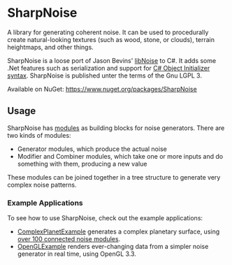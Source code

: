 # SharpNoise

A library for generating coherent noise. It can be used to procedurally create natural-looking textures (such as wood, stone, or clouds), terrain heightmaps, and other things.

SharpNoise is a loose port of Jason Bevins' [libNoise](http://libnoise.sourceforge.net/) to C#. It adds some .Net features such as serialization and support for [C# Object Initializer syntax](http://msdn.microsoft.com/en-us/library/bb384062.aspx). SharpNoise is published unter the terms of the Gnu LGPL 3.

Available on NuGet: https://www.nuget.org/packages/SharpNoise

## Usage

SharpNoise has [modules](https://github.com/rthome/SharpNoise/tree/master/SharpNoise/Modules) as building blocks for noise generators. There are two kinds of modules:

* Generator modules, which produce the actual noise
* Modifier and Combiner modules, which take one or more inputs and do something with them, producing a new value

These modules can be joined together in a tree structure to generate very complex noise patterns.

### Example Applications

To see how to use SharpNoise, check out the example applications:

* [ComplexPlanetExample](https://github.com/rthome/SharpNoise/tree/master/ComplexPlanetExample) generates a complex planetary surface, using [over 100 connected noise modules](https://github.com/rthome/SharpNoise/blob/master/ComplexPlanetExample/PlanetGenerator.cs).
* [OpenGLExample](https://github.com/rthome/SharpNoise/tree/master/OpenGLExample) renders ever-changing data from a simpler noise generator in real time, using OpenGL 3.3.
